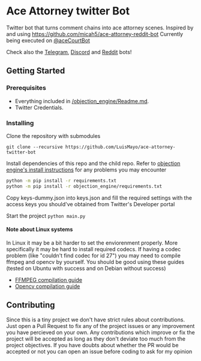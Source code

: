 # Ace Attorney twitter Bot
 Twitter bot that turns comment chains into ace attorney scenes. Inspired by and using https://github.com/micah5/ace-attorney-reddit-bot
 Currently being executed on [@aceCourtBot](https://twitter.com/aceCourtBot?s=09)

 Check also the [Telegram](https://github.com/LuisMayo/ace-attorney-telegram-bot), [Discord](https://github.com/LuisMayo/ace-attorney-discord-bot) and [Reddit](https://github.com/micah5/ace-attorney-reddit-bot) bots!

## Getting Started

### Prerequisites

 - Everything included in [/objection_engine/Readme.md](https://github.com/LuisMayo/objection_engine/blob/main/README.md#prerequisites).
 - Twitter Credentials.


### Installing

Clone the repository with submodules

```
git clone --recursive https://github.com/LuisMayo/ace-attorney-twitter-bot
```
Install dependencies of this repo and the child repo. Refer to [objection engine's install instructions](https://github.com/LuisMayo/objection_engine/blob/main/README.md#installing) for any problems you may encounter
``` bash
python -m pip install -r requirements.txt
python -m pip install -r objection_engine/requirements.txt
```
Copy keys-dummy.json into keys.json and fill the required settings with the access keys you should've obtained from Twitter's Developer portal

Start the project
`python main.py`

#### Note about Linux systems
In Linux it may be a bit harder to set the enviorenment properly. More specifically it may be hard to install required codecs.
If having a codec problem (like "couldn't find codec for id 27") you may need to compile ffmpeg and opencv by yourself.
You should be good using these guides (tested on Ubuntu with success and on Debian without success)
  - [FFMPEG compilation guide](https://trac.ffmpeg.org/wiki/CompilationGuide/Ubuntu)
  - [Opencv compilation guide](https://docs.opencv.org/master/d2/de6/tutorial_py_setup_in_ubuntu.html)

## Contributing
Since this is a tiny project we don't have strict rules about contributions. Just open a Pull Request to fix any of the project issues or any improvement you have percieved on your own. Any contributions which improve or fix the project will be accepted as long as they don't deviate too much from the project objectives. If you have doubts about whether the PR would be accepted or not you can open an issue before coding to ask for my opinion
